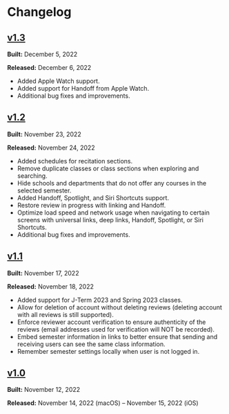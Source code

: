 # Changelog

## [v1.3](https://github.com/zhumingcheng697/Rate-My-Classes-Pro/releases/tag/v1.3)

**Built:** December 5, 2022

**Released:** December 6, 2022

- Added Apple Watch support.
- Added support for Handoff from Apple Watch.
- Additional bug fixes and improvements.

## [v1.2](https://github.com/zhumingcheng697/Rate-My-Classes-Pro/releases/tag/v1.2)

**Built:** November 23, 2022

**Released:** November 24, 2022

- Added schedules for recitation sections.
- Remove duplicate classes or class sections when exploring and searching.
- Hide schools and departments that do not offer any courses in the selected semester.
- Added Handoff, Spotlight, and Siri Shortcuts support.
- Restore review in progress with linking and Handoff.
- Optimize load speed and network usage when navigating to certain screens with universal links, deep links, Handoff, Spotlight, or Siri Shortcuts.
- Additional bug fixes and improvements.

## [v1.1](https://github.com/zhumingcheng697/Rate-My-Classes-Pro/releases/tag/v1.1)

**Built:** November 17, 2022

**Released:** November 18, 2022

- Added support for J-Term 2023 and Spring 2023 classes.
- Allow for deletion of account without deleting reviews (deleting account with all reviews is still supported).
- Enforce reviewer account verification to ensure authenticity of the reviews (email addresses used for verification will NOT be recorded).
- Embed semester information in links to better ensure that sending and receiving users can see the same class information.
- Remember semester settings locally when user is not logged in.

## [v1.0](https://github.com/zhumingcheng697/Rate-My-Classes-Pro/releases/tag/v1.0)

**Built:** November 12, 2022

**Released:** November 14, 2022 (macOS) – November 15, 2022 (iOS)
